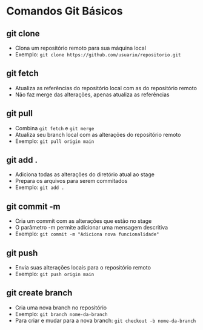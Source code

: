 # Comandos Git Básicos

## git clone
- Clona um repositório remoto para sua máquina local
- Exemplo: `git clone https://github.com/usuario/repositorio.git`

## git fetch
- Atualiza as referências do repositório local com as do repositório remoto
- Não faz merge das alterações, apenas atualiza as referências

## git pull
- Combina `git fetch` e `git merge`
- Atualiza seu branch local com as alterações do repositório remoto
- Exemplo: `git pull origin main`

## git add .
- Adiciona todas as alterações do diretório atual ao stage
- Prepara os arquivos para serem commitados
- Exemplo: `git add .`

## git commit -m
- Cria um commit com as alterações que estão no stage
- O parâmetro -m permite adicionar uma mensagem descritiva
- Exemplo: `git commit -m "Adiciona nova funcionalidade"`

## git push
- Envia suas alterações locais para o repositório remoto
- Exemplo: `git push origin main`

## git create branch
- Cria uma nova branch no repositório
- Exemplo: `git branch nome-da-branch`
- Para criar e mudar para a nova branch: `git checkout -b nome-da-branch` 
